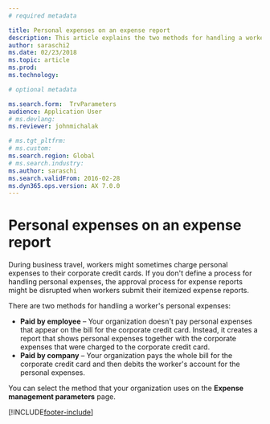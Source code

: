 ```yaml
---
# required metadata

title: Personal expenses on an expense report
description: This article explains the two methods for handling a worker's personal expenses in Microsoft Dynamics 365 Finance.
author: saraschi2
ms.date: 02/23/2018
ms.topic: article
ms.prod: 
ms.technology: 

# optional metadata

ms.search.form:  TrvParameters
audience: Application User
# ms.devlang: 
ms.reviewer: johnmichalak

# ms.tgt_pltfrm: 
# ms.custom: 
ms.search.region: Global
# ms.search.industry: 
ms.author: saraschi
ms.search.validFrom: 2016-02-28
ms.dyn365.ops.version: AX 7.0.0
---
```


# Personal expenses on an expense report

During business travel, workers might sometimes charge personal expenses to their corporate credit cards. If you don't define a process for handling personal expenses, the approval process for expense reports might be disrupted when workers submit their itemized expense reports. 

There are two methods for handling a worker's personal expenses:

- **Paid by employee** – Your organization doesn't pay personal expenses that appear on the bill for the corporate credit card. Instead, it creates a 
report that shows personal expenses together with the corporate expenses that were charged to the corporate credit card.
- **Paid by company** – Your organization pays the whole bill for the corporate credit card and then debits the worker's account for the personal expenses.

You can select the method that your organization uses on the **Expense management parameters** page.


[!INCLUDE[footer-include](../includes/footer-banner.md)]